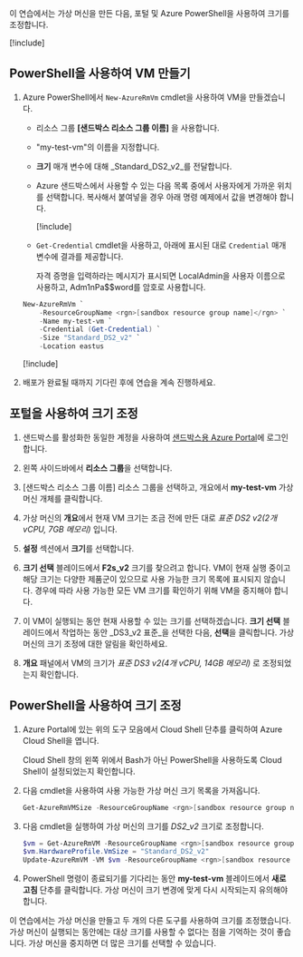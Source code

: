 이 연습에서는 가상 머신을 만든 다음, 포털 및 Azure PowerShell을 사용하여 크기를 조정합니다.

[!include[](../../../includes/azure-sandbox-activate.md)]

## <a name="create-a-vm-with-powershell"></a>PowerShell을 사용하여 VM 만들기

1. Azure PowerShell에서 `New-AzureRmVm` cmdlet을 사용하여 VM을 만들겠습니다.
    - 리소스 그룹 **<rgn>[샌드박스 리소스 그룹 이름]</rgn>** 을 사용합니다.
    - "my-test-vm"의 이름을 지정합니다.
    - **크기** 매개 변수에 대해 _Standard_DS2_v2_를 전달합니다.
    - Azure 샌드박스에서 사용할 수 있는 다음 목록 중에서 사용자에게 가까운 위치를 선택합니다. 복사해서 붙여넣을 경우 아래 명령 예제에서 값을 변경해야 합니다.

        [!include[](../../../includes/azure-sandbox-regions-note.md)]

    - `Get-Credential` cmdlet을 사용하고, 아래에 표시된 대로 `Credential` 매개 변수에 결과를 제공합니다.

       자격 증명을 입력하라는 메시지가 표시되면 LocalAdmin을 사용자 이름으로 사용하고, Adm1nPa$$word를 암호로 사용합니다.

    ```powershell
    New-AzureRmVm `
        -ResourceGroupName <rgn>[sandbox resource group name]</rgn> `
        -Name my-test-vm `
        -Credential (Get-Credential) `
        -Size "Standard_DS2_v2" `
        -Location eastus
    ```

    [!include[](../../../includes/azure-cloudshell-copy-paste-tip.md)]


1. 배포가 완료될 때까지 기다린 후에 연습을 계속 진행하세요.

## <a name="resize-using-the-portal"></a>포털을 사용하여 크기 조정

1. 샌드박스를 활성화한 동일한 계정을 사용하여 [샌드박스용 Azure Portal](https://portal.azure.com/learn.docs.microsoft.com?azure-portal=true)에 로그인합니다.

1. 왼쪽 사이드바에서 **리소스 그룹**을 선택합니다.

1. <rgn>[샌드박스 리소스 그룹 이름]</rgn> 리소스 그룹을 선택하고, 개요에서 **my-test-vm** 가상 머신 개체를 클릭합니다.

1. 가상 머신의 **개요**에서 현재 VM 크기는 조금 전에 만든 대로 _표준 DS2 v2(2개 vCPU, 7GB 메모리)_ 입니다.

1. **설정** 섹션에서 **크기**를 선택합니다.

1. **크기 선택** 블레이드에서 **F2s_v2** 크기를 찾으려고 합니다. VM이 현재 실행 중이고 해당 크기는 다양한 제품군이 있으므로 사용 가능한 크기 목록에 표시되지 않습니다. 경우에 따라 사용 가능한 모든 VM 크기를 확인하기 위해 VM을 중지해야 합니다.

1. 이 VM이 실행되는 동안 현재 사용할 수 있는 크기를 선택하겠습니다. **크기 선택** 블레이드에서 작업하는 동안 _DS3_v2 표준_을 선택한 다음, **선택**을 클릭합니다. 가상 머신의 크기 조정에 대한 알림을 확인하세요.

1. **개요** 패널에서 VM의 크기가 _표준 DS3 v2(4개 vCPU, 14GB 메모리)_ 로 조정되었는지 확인합니다.

## <a name="resize-using-powershell"></a>PowerShell을 사용하여 크기 조정

1. Azure Portal에 있는 위의 도구 모음에서 Cloud Shell 단추를 클릭하여 Azure Cloud Shell을 엽니다.

    Cloud Shell 창의 왼쪽 위에서 Bash가 아닌 PowerShell을 사용하도록 Cloud Shell이 설정되었는지 확인합니다.

1. 다음 cmdlet을 사용하여 사용 가능한 가상 머신 크기 목록을 가져옵니다.

    ```PowerShell
    Get-AzureRmVMSize -ResourceGroupName <rgn>[sandbox resource group name]</rgn> -VMName my-test-vm
    ```

1. 다음 cmdlet을 실행하여 가상 머신의 크기를 _DS2_v2_ 크기로 조정합니다.

    ```PowerShell
    $vm = Get-AzureRmVM -ResourceGroupName <rgn>[sandbox resource group name]</rgn> -VMName my-test-vm
    $vm.HardwareProfile.VmSize = "Standard_DS2_v2"
    Update-AzureRmVM -VM $vm -ResourceGroupName <rgn>[sandbox resource group name]</rgn>
    ```

1. PowerShell 명령이 종료되기를 기다리는 동안 **my-test-vm** 블레이드에서 **새로 고침** 단추를 클릭합니다. 가상 머신이 크기 변경에 맞게 다시 시작되는지 유의해야 합니다.

이 연습에서는 가상 머신을 만들고 두 개의 다른 도구를 사용하여 크기를 조정했습니다. 가상 머신이 실행되는 동안에는 대상 크기를 사용할 수 없다는 점을 기억하는 것이 좋습니다. 가상 머신을 중지하면 더 많은 크기를 선택할 수 있습니다.